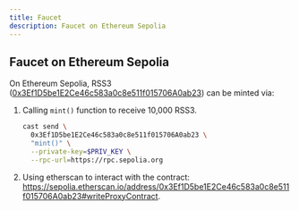 ```yaml
---
title: Faucet
description: Faucet on Ethereum Sepolia
---
```


## Faucet on Ethereum Sepolia

On Ethereum Sepolia, RSS3 ([0x3Ef1D5be1E2Ce46c583a0c8e511f015706A0ab23](https://sepolia.etherscan.io/address/0x3Ef1D5be1E2Ce46c583a0c8e511f015706A0ab23)) can be minted via:

1. Calling `mint()` function to receive 10,000 RSS3.

   ```bash
   cast send \
     0x3Ef1D5be1E2Ce46c583a0c8e511f015706A0ab23 \
     "mint()" \
     --private-key=$PRIV_KEY \
     --rpc-url=https://rpc.sepolia.org
   ```

2. Using etherscan to interact with the contract: https://sepolia.etherscan.io/address/0x3Ef1D5be1E2Ce46c583a0c8e511f015706A0ab23#writeProxyContract.
